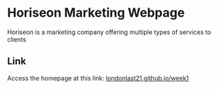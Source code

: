 # Horiseon Marketing Webpage
Horiseon is a marketing company offering multiple types of services to clients

## Link
Access the homepage at this link: [londonlast21.github.io/week1](londonlast21.github.io/week1)
